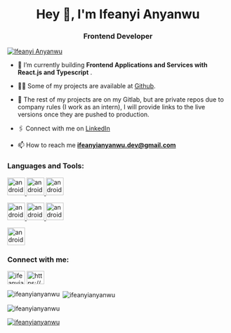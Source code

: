<h1 align="center">Hey  👋, I'm Ifeanyi Anyanwu</h1>
<h3 align="center"> Frontend Developer </h3>

<!-- <p align="left"> <img src="https://komarev.com/ghpvc/?username=davidekete&label=Profile&theme=onedark%20views&color=0e75b6&style=flat" alt="ifeanyianyanwu" /> </p> -->


<p align="left"> <a href="https://twitter.com/ifeanyianyanwu_" target="blank"><img src="https://img.shields.io/twitter/follow/dev_delgo?logo=twitter&style=for-the-badge" alt="Ifeanyi Anyanwu" /></a> </p>


- 🌱 I’m currently building **Frontend Applications and Services with React.js and Typescript** .

- 👨‍💻 Some of my projects are available at [Github](https://github.com/ifeanyianyanwu_).

- 📢 The rest of my projects are on my Gitlab, but are private repos due to company rules (I work as an intern), I will provide links to the live versions once they       are pushed to production.

- 🖇 Connect with me on [LinkedIn](https://www.linkedin.com/in/anyanwu-ifeanyi)

- 📫 How to reach me **ifeanyianyanwu.dev@gmail.com**




<h3 align="left">Languages and Tools:</h3>

<p>
  <a href="https://developer.mozilla.org/en-US/docs/Learn/Getting_started_with_the_web/HTML_basics">
    <img src="https://upload.wikimedia.org/wikipedia/commons/6/61/HTML5_logo_and_wordmark.svg" alt="android" width="40" height="40"/> 
  </a>
  <a href="https://developer.mozilla.org/en-US/docs/Web/CSS">
    <img src="https://upload.wikimedia.org/wikipedia/commons/d/d5/CSS3_logo_and_wordmark.svg" alt="android" width="40" height="40"/> 
  </a>
  <a href="https://tailwindcss.com/">
    <img src="https://upload.wikimedia.org/wikipedia/commons/d/d5/Tailwind_CSS_Logo.svg" alt="android" width="40" height="40"/></p>
  </a>
  <a href="https://developer.mozilla.org/en-US/docs/Web/JavaScript">
    <img src="https://upload.wikimedia.org/wikipedia/commons/9/99/Unofficial_JavaScript_logo_2.svg" alt="android" width="40" height="40"/>
  </a>
  <a href="https://beta.reactjs.org/">
    <img src="https://upload.wikimedia.org/wikipedia/commons/a/a7/React-icon.svg" alt="android" width="40" height="40"/>
  </a>
  <a href="https://www.typescriptlang.org/">
    <img src="https://upload.wikimedia.org/wikipedia/commons/4/4c/Typescript_logo_2020.svg" alt="android" width="40" height="40"/></p>
  </a>
  <a href="https://redux.js.org/">
    <img src="https://raw.githubusercontent.com/reduxjs/redux/master/logo/logo.png" alt="android" width="40" height="40"/></p>
  </a>
</p>

<h3 align="left">Connect with me:</h3>
<p align="left">
<a href="https://twitter.com/ifeanyianyanwu_" target="blank"><img align="center" src="https://raw.githubusercontent.com/rahuldkjain/github-profile-readme-generator/master/src/images/icons/Social/twitter.svg" alt="ifeanyianyanwu" height="30" width="40" /></a>
<a href="https://www.linkedin.com/in/anyanwu-ifeanyi" target="blank"><img align="center" src="https://raw.githubusercontent.com/rahuldkjain/github-profile-readme-generator/master/src/images/icons/Social/linked-in-alt.svg" alt="https://ng.linkedin.com/in/anyanwu-ifeanyi?challengeId=AQEjmFjYPXxIWQAAAYAnFThFIXwVCxH7uXZGq4x8bBT-nbzsqAWbXtN-ymsHSyUyZiCDBuMV0Jn6kABvR-IQx-KpB2NO50cIIw&submissionId=542ba375-5bb4-e516-edc9-0c9afdb89560" height="30" width="40" /></a>




<p><img align="left" src="https://github-readme-stats.vercel.app/api/top-langs?username=ifeanyianyanwu&show_icons=true&locale=en&layout=compact&theme=onedark" alt="ifeanyianyanwu" /></p>

<p>&nbsp;<img align="center" src="https://github-readme-stats.vercel.app/api?username=ifeanyianyanwu&show_icons=true&locale=en&theme=onedark" alt="ifeanyianyanwu" /></p>

<p><img align="center" src="https://github-readme-streak-stats.herokuapp.com/?user=ifeanyianyanwu&&theme=onedark" alt="ifeanyianyanwu" /></p>

<p align="left"> <a href="https://github.com/ryo-ma/github-profile-trophy"><img src="https://github-profile-trophy.vercel.app/?username=ifeanyianyanwu&theme=onedark" alt="ifeanyianyanwu" /></a> </p>
